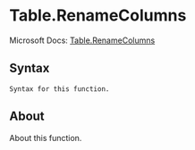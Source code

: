 ---
---

# Table.RenameColumns

Microsoft Docs: [Table.RenameColumns](https://docs.microsoft.com/en-us/powerquery-m/table-renamecolumns)

## Syntax

```powerquery-m
Syntax for this function.
```

## About

About this function.

